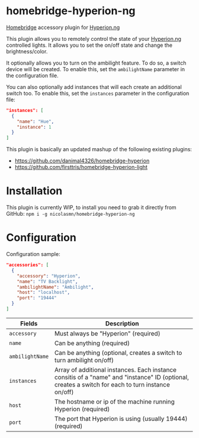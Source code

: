 # homebridge-hyperion-ng

[Homebridge](https://github.com/homebridge/homebridge) accessory plugin for [Hyperion.ng](https://github.com/hyperion-project/hyperion.ng)

This plugin allows you to remotely control the state of your [Hyperion.ng](https://github.com/hyperion-project/hyperion.ng) controlled lights. It allows you to set the on/off state and change the brightness/color.

It optionally allows you to turn on the ambilight feature. To do so, a switch device will be created. To enable this, set the `ambilightName` parameter in the configuration file.

You can also optionally add instances that will each create an additional switch too. To enable this, set the `instances` parameter in the configuration file:

```json
"instances": [
  {
    "name": "Hue",
    "instance": 1
  }
]
```

This plugin is basically an updated mashup of the following existing plugins:

- https://github.com/danimal4326/homebridge-hyperion
- https://github.com/firsttris/homebridge-hyperion-light

# Installation

This plugin is currently WIP, to install you need to grab it directly from GitHub: `npm i -g nicolasmn/homebridge-hyperion-ng`

# Configuration

Configuration sample:

```json
"accessories": [
  {
    "accessory": "Hyperion",
    "name": "TV Backlight",
    "ambilightName": "Ambilight",
    "host": "localhost",
    "port": "19444"
  }
]
```

| Fields          | Description                                                                                                                                       |
| --------------- | ------------------------------------------------------------------------------------------------------------------------------------------------- |
| `accessory`     | Must always be "Hyperion" (required)                                                                                                              |
| `name`          | Can be anything (required)                                                                                                                        |
| `ambilightName` | Can be anything (optional, creates a switch to turn ambilight on/off)                                                                             |
| `instances`     | Array of additional instances. Each instance consitis of a "name" and "instance" ID (optional, creates a switch for each to turn instance on/off) |
| `host`          | The hostname or ip of the machine running Hyperion (required)                                                                                     |
| `port`          | The port that Hyperion is using (usually 19444) (required)                                                                                        |

